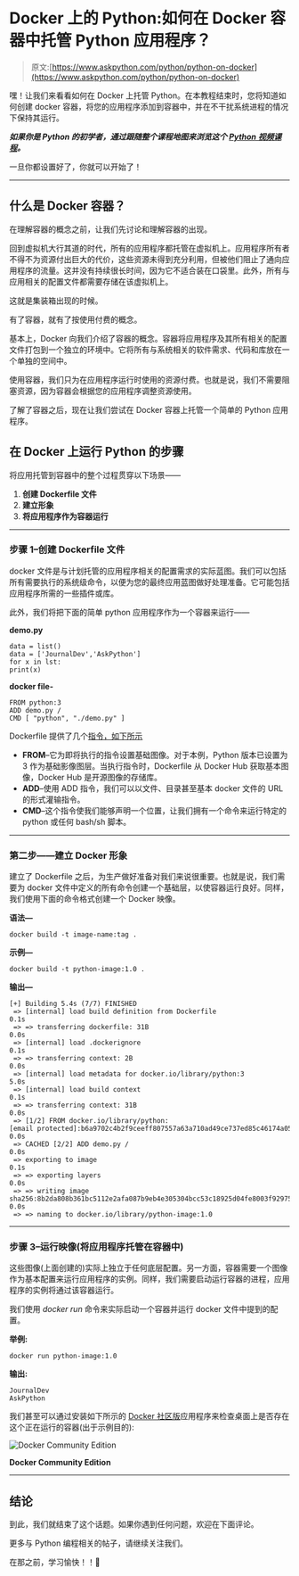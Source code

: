 # Docker 上的 Python:如何在 Docker 容器中托管 Python 应用程序？

> 原文:[https://www.askpython.com/python/python-on-docker](https://www.askpython.com/python/python-on-docker)

嘿！让我们来看看如何在 Docker 上托管 Python。在本教程结束时，您将知道如何创建 docker 容器，将您的应用程序添加到容器中，并在不干扰系统进程的情况下保持其运行。

***如果你是 Python 的初学者，通过跟随整个课程地图来浏览这个 [Python 视频课程](https://www.askpython.com/python-course-for-beginners)。***

一旦你都设置好了，你就可以开始了！

* * *

## 什么是 Docker 容器？

在理解容器的概念之前，让我们先讨论和理解容器的出现。

回到虚拟机大行其道的时代，所有的应用程序都托管在虚拟机上。应用程序所有者不得不为资源付出巨大的代价，这些资源未得到充分利用，但被他们阻止了通向应用程序的流量。这并没有持续很长时间，因为它不适合装在口袋里。此外，所有与应用相关的配置文件都需要存储在该虚拟机上。

这就是集装箱出现的时候。

有了容器，就有了按使用付费的概念。

基本上，Docker 向我们介绍了容器的概念。容器将应用程序及其所有相关的配置文件打包到一个独立的环境中。它将所有与系统相关的软件需求、代码和库放在一个单独的空间中。

使用容器，我们只为在应用程序运行时使用的资源付费。也就是说，我们不需要阻塞资源，因为容器会根据您的应用程序调整资源使用。

了解了容器之后，现在让我们尝试在 Docker 容器上托管一个简单的 Python 应用程序。

## 在 Docker 上运行 Python 的步骤

将应用托管到容器中的整个过程贯穿以下场景——

1.  **创建 Dockerfile 文件**
2.  **建立形象**
3.  **将应用程序作为容器运行**

* * *

### 步骤 1–创建 Dockerfile 文件

docker 文件是与计划托管的应用程序相关的配置需求的实际蓝图。我们可以包括所有需要执行的系统级命令，以便为您的最终应用蓝图做好处理准备。它可能包括应用程序所需的一些插件或库。

此外，我们将把下面的简单 python 应用程序作为一个容器来运行——

**demo.py**

```
data = list()
data = ['JournalDev','AskPython']
for x in lst:
print(x)

```

**docker file-**

```
FROM python:3
ADD demo.py /
CMD [ "python", "./demo.py" ]

```

Dockerfile 提供了几个[指令，如下所示](https://docs.docker.com/engine/reference/builder/)

*   **FROM**–它为即将执行的指令设置基础图像。对于本例，Python 版本已设置为 3 作为基础影像图层。当执行指令时，Dockerfile 从 Docker Hub 获取基本图像，Docker Hub 是开源图像的存储库。
*   **ADD**–使用 ADD 指令，我们可以以文件、目录甚至基本 docker 文件的 URL 的形式灌输指令。
*   **CMD**–这个指令使我们能够声明一个位置，让我们拥有一个命令来运行特定的 python 或任何 bash/sh 脚本。

* * *

### 第二步——建立 Docker 形象

建立了 Dockerfile 之后，为生产做好准备对我们来说很重要。也就是说，我们需要为 docker 文件中定义的所有命令创建一个基础层，以使容器运行良好。同样，我们使用下面的命令格式创建一个 Docker 映像。

**语法—**

```
docker build -t image-name:tag .

```

**示例—**

```
docker build -t python-image:1.0 .

```

**输出—**

```
[+] Building 5.4s (7/7) FINISHED
 => [internal] load build definition from Dockerfile                                                             0.1s 
 => => transferring dockerfile: 31B                                                                              0.0s 
 => [internal] load .dockerignore                                                                                0.1s 
 => => transferring context: 2B                                                                                  0.0s 
 => [internal] load metadata for docker.io/library/python:3                                                      5.0s 
 => [internal] load build context                                                                                0.1s 
 => => transferring context: 31B                                                                                 0.0s 
 => [1/2] FROM docker.io/library/python:[email protected]:b6a9702c4b2f9ceeff807557a63a710ad49ce737ed85c46174a059a299b580  0.0s 
 => CACHED [2/2] ADD demo.py /                                                                                 0.0s 
 => exporting to image                                                                                           0.1s 
 => => exporting layers                                                                                          0.0s 
 => => writing image sha256:8b2da808b361bc5112e2afa087b9eb4e305304bcc53c18925d04fe8003f92975                     0.0s 
 => => naming to docker.io/library/python-image:1.0  

```

* * *

### 步骤 3–运行映像(将应用程序托管在容器中)

这些图像(上面创建的)实际上独立于任何底层配置。另一方面，容器需要一个图像作为基本配置来运行应用程序的实例。同样，我们需要启动运行容器的进程，应用程序的实例将通过该容器运行。

我们使用 *docker run* 命令来实际启动一个容器并运行 docker 文件中提到的配置。

**举例:**

```
docker run python-image:1.0

```

**输出:**

```
JournalDev 
AskPython

```

我们甚至可以通过安装如下所示的 [Docker 社区版](https://hub.docker.com/editions/community/docker-ce-desktop-windows)应用程序来检查桌面上是否存在这个正在运行的容器(出于示例目的):

![Docker Community Edition](../Images/ecf2f9e85afb03a9b019795c08283dab.png)

**Docker Community Edition**

* * *

## 结论

到此，我们就结束了这个话题。如果你遇到任何问题，欢迎在下面评论。

更多与 Python 编程相关的帖子，请继续关注我们。

在那之前，学习愉快！！🙂